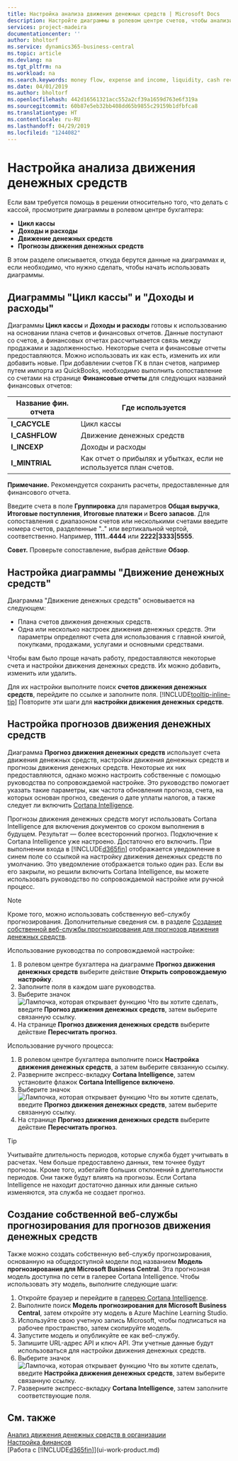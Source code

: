 ```yaml
---
title: Настройка анализа движения денежных средств | Microsoft Docs
description: Настройте диаграммы в ролевом центре счетов, чтобы анализировать движение денежных средств в своей организации, включая расходы и доходы, ликвидность и кассовые поступления за вычетом наличных платежей.
services: project-madeira
documentationcenter: ''
author: bholtorf
ms.service: dynamics365-business-central
ms.topic: article
ms.devlang: na
ms.tgt_pltfrm: na
ms.workload: na
ms.search.keywords: money flow, expense and income, liquidity, cash receipts minus cash payments, Cartera, funds
ms.date: 04/01/2019
ms.author: bholtorf
ms.openlocfilehash: 442d16561321acc552a2cf39a1659d763e6f319a
ms.sourcegitcommit: 60b87e5eb32bb408dd65b9855c29159b1dfbfca8
ms.translationtype: HT
ms.contentlocale: ru-RU
ms.lasthandoff: 04/29/2019
ms.locfileid: "1244082"
---
```

# <a name="setting-up-cash-flow-analysis"></a>Настройка анализа движения денежных средств
Если вам требуется помощь в решении относительно того, что делать с кассой, просмотрите диаграммы в ролевом центре бухгалтера:  

* **Цикл кассы**  
* **Доходы и расходы**  
* **Движение денежных средств**  
* **Прогнозы движения денежных средств**  

В этом разделе описывается, откуда берутся данные на диаграммах и, если необходимо, что нужно сделать, чтобы начать использовать диаграммы.  

## <a name="the-cash-cycle-and-income--expense-charts"></a>Диаграммы "Цикл кассы" и "Доходы и расходы"
Диаграммы **Цикл кассы** и **Доходы и расходы** готовы к использованию на основании плана счетов и финансовых отчетов. Данные поступают со счетов, а финансовых отчетах рассчитывается связь между продажами и задолженностью. Некоторые счета и финансовые отчеты предоставляются. Можно использовать их как есть, изменить их или добавить новые. При добавлении счетов ГК в план счетов, например путем импорта из QuickBooks, необходимо выполнить сопоставление со счетами на странице **Финансовые отчеты** для следующих названий финансовых отчетов:  

| Название фин. отчета | Где используется |
| --- | --- |
| **I_CACYCLE** |Цикл кассы |
| **I_CASHFLOW** |Движение денежных средств |
| **I_INCEXP** |Доходы и расходы |
| **I_MINTRIAL** |Как отчет о прибылях и убытках, если не используется план счетов. |

**Примечание.** Рекомендуется сохранить расчеты, предоставленные для финансового отчета.  

Введите счета в поле **Группировка** для параметров **Общая выручка**, **Итоговые поступления**, **Итоговые платежи** и **Всего запасов**. Для сопоставления с диапазоном счетов или несколькими счетами введите номера счетов, разделенные ".." или вертикальной чертой, соответственно. Например, **1111..4444** или **2222|3333|5555**.  

**Совет.** Проверьте сопоставление, выбрав действие **Обзор**.  

## <a name="set-up-the-cash-flow-chart"></a>Настройка диаграммы "Движение денежных средств"
Диаграмма "Движение денежных средств" основывается на следующем:  

* Плана счетов движения денежных средств.
* Одна или несколько настроек движения денежных средств. Эти параметры определяют счета для использования с главной книгой, покупками, продажами, услугами и основными средствами.  

Чтобы вам было проще начать работу, предоставляются некоторые счета и настройки движения денежных средств. Их можно добавить, изменить или удалить.  

Для их настройки выполните поиск **счетов движения денежных средств**, перейдите по ссылке и заполните поля. [!INCLUDE[tooltip-inline-tip](includes/tooltip-inline-tip_md.md)] Повторите эти шаги для **настройки движения денежных средств**.  

## <a name="set-up-cash-flow-forecasts"></a>Настройка прогнозов движения денежных средств
Диаграмма **Прогноз движения денежных средств** использует счета движения денежных средств, настройки движения денежных средств и прогнозы движения денежных средств. Некоторые их них предоставляются, однако можно настроить собственные с помощью руководства по сопровождаемой настройке. Это руководство помогает указать такие параметры, как частота обновления прогноза, счета, на которых основан прогноз, сведения о дате уплаты налогов, а также следует ли включить [Cortana Intelligence](https://www.microsoft.com/en-us/cloud-platform/what-is-cortana-intelligence-suite).  

Прогнозы движения денежных средств могут использовать Cortana Intelligence для включения документов со сроком выполнения в будущем. Результат — более всесторонний прогноз. Подключение к Cortana Intelligence уже настроено. Достаточно его включить. При выполнении входа в [!INCLUDE[d365fin](includes/d365fin_md.md)] отображается уведомление в синем поле со ссылкой на настройку движения денежных средств по умолчанию. Это уведомление отображается только один раз. Если вы его закрыли, но решили включить Cortana Intelligence, вы можете использовать руководство по сопровождаемой настройке или ручной процесс.  

> [!NOTE]  
>   Кроме того, можно использовать собственную веб-службу прогнозирования. Дополнительные сведения см. в разделе [Создание собственной веб-службы прогнозирования для прогнозов движения денежных средств](#AnchorText).  

Использование руководства по сопровождаемой настройке:  

1. В ролевом центре бухгалтера на диаграмме **Прогноз движения денежных средств** выберите действие **Открыть сопровождаемую настройку**.  
2. Заполните поля в каждом шаге руководства.  
3. Выберите значок ![Лампочка, которая открывает функцию Что вы хотите сделать](media/ui-search/search_small.png "Что вы хотите сделать"), введите **Прогноз движения денежных средств**, затем выберите связанную ссылку.
4. На странице **Прогноз движения денежных средств** выберите действие **Пересчитать прогноз**.  

Использование ручного процесса:  

1. В ролевом центре бухгалтера выполните поиск **Настройка движения денежных средств**, а затем выберите связанную ссылку.  
2. Разверните экспресс-вкладку **Cortana Intelligence**, затем установите флажок **Cortana Intelligence включено**.  
3. Выберите значок ![Лампочка, которая открывает функцию Что вы хотите сделать](media/ui-search/search_small.png "Что вы хотите сделать"), введите **Прогноз движения денежных средств**, затем выберите связанную ссылку.
4. На странице **Прогноз движения денежных средств** выберите действие **Пересчитать прогноз**.  

> [!TIP]  
>   Учитывайте длительность периодов, которые служба будет учитывать в расчетах. Чем больше предоставлено данных, тем точнее будут прогнозы. Кроме того, избегайте больших отклонений в длительности периодов. Они также будут влиять на прогнозы. Если Cortana Intelligence не находит достаточно данных или данные сильно изменяются, эта служба не создает прогноз.  

## <a name="AnchorText"> </a>Создание собственной веб-службы прогнозирования для прогнозов движения денежных средств
Также можно создать собственную веб-службу прогнозирования, основанную на общедоступной модели под названием **Модель прогнозирования для Microsoft Business Central**. Эта прогнозная модель доступна по сети в галерее Cortana Intelligence. Чтобы использовать эту модель, выполните следующие шаги:  

1. Откройте браузер и перейдите в [галерею Cortana Intelligence](https://go.microsoft.com/fwlink/?linkid=828352).  
2. Выполните поиск **Модель прогнозирования для Microsoft Business Central**, затем откройте эту модель в Azure Machine Learning Studio.  
3. Используйте свою учетную запись Microsoft, чтобы подписаться на рабочее пространство, затем скопируйте модель.  
4. Запустите модель и опубликуйте ее как веб-службу.  
5. Запишите URL-адрес API и ключ API. Эти учетные данные будут использоваться для настройки движения денежных средств.  
6. Выберите значок ![Лампочка, которая открывает функцию Что вы хотите сделать](media/ui-search/search_small.png "Что вы хотите сделать"), введите **Настройка движения денежных средств**, затем выберите связанную ссылку.  
7. Разверните экспресс-вкладку **Cortana Intelligence**, затем заполните соответствующие поля.  

## <a name="see-also"></a>См. также
[Анализ движения денежных средств в организации](finance-analyze-cash-flow.md)  
[Настройка финансов](finance-setup-finance.md)  
[Работа с [!INCLUDE[d365fin](includes/d365fin_md.md)]](ui-work-product.md)
